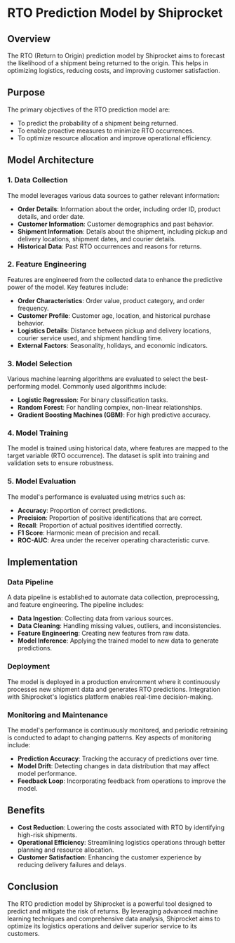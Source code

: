 # RTO Prediction Model by Shiprocket

## Overview

The RTO (Return to Origin) prediction model by Shiprocket aims to forecast the likelihood of a shipment being returned to the origin. This helps in optimizing logistics, reducing costs, and improving customer satisfaction.

## Purpose

The primary objectives of the RTO prediction model are:
- To predict the probability of a shipment being returned.
- To enable proactive measures to minimize RTO occurrences.
- To optimize resource allocation and improve operational efficiency.

## Model Architecture

### 1. Data Collection

The model leverages various data sources to gather relevant information:
- **Order Details**: Information about the order, including order ID, product details, and order date.
- **Customer Information**: Customer demographics and past behavior.
- **Shipment Information**: Details about the shipment, including pickup and delivery locations, shipment dates, and courier details.
- **Historical Data**: Past RTO occurrences and reasons for returns.

### 2. Feature Engineering

Features are engineered from the collected data to enhance the predictive power of the model. Key features include:
- **Order Characteristics**: Order value, product category, and order frequency.
- **Customer Profile**: Customer age, location, and historical purchase behavior.
- **Logistics Details**: Distance between pickup and delivery locations, courier service used, and shipment handling time.
- **External Factors**: Seasonality, holidays, and economic indicators.

### 3. Model Selection

Various machine learning algorithms are evaluated to select the best-performing model. Commonly used algorithms include:
- **Logistic Regression**: For binary classification tasks.
- **Random Forest**: For handling complex, non-linear relationships.
- **Gradient Boosting Machines (GBM)**: For high predictive accuracy.

### 4. Model Training

The model is trained using historical data, where features are mapped to the target variable (RTO occurrence). The dataset is split into training and validation sets to ensure robustness.

### 5. Model Evaluation

The model's performance is evaluated using metrics such as:
- **Accuracy**: Proportion of correct predictions.
- **Precision**: Proportion of positive identifications that are correct.
- **Recall**: Proportion of actual positives identified correctly.
- **F1 Score**: Harmonic mean of precision and recall.
- **ROC-AUC**: Area under the receiver operating characteristic curve.

## Implementation

### Data Pipeline

A data pipeline is established to automate data collection, preprocessing, and feature engineering. The pipeline includes:
- **Data Ingestion**: Collecting data from various sources.
- **Data Cleaning**: Handling missing values, outliers, and inconsistencies.
- **Feature Engineering**: Creating new features from raw data.
- **Model Inference**: Applying the trained model to new data to generate predictions.

### Deployment

The model is deployed in a production environment where it continuously processes new shipment data and generates RTO predictions. Integration with Shiprocket's logistics platform enables real-time decision-making.

### Monitoring and Maintenance

The model's performance is continuously monitored, and periodic retraining is conducted to adapt to changing patterns. Key aspects of monitoring include:
- **Prediction Accuracy**: Tracking the accuracy of predictions over time.
- **Model Drift**: Detecting changes in data distribution that may affect model performance.
- **Feedback Loop**: Incorporating feedback from operations to improve the model.

## Benefits

- **Cost Reduction**: Lowering the costs associated with RTO by identifying high-risk shipments.
- **Operational Efficiency**: Streamlining logistics operations through better planning and resource allocation.
- **Customer Satisfaction**: Enhancing the customer experience by reducing delivery failures and delays.

## Conclusion

The RTO prediction model by Shiprocket is a powerful tool designed to predict and mitigate the risk of returns. By leveraging advanced machine learning techniques and comprehensive data analysis, Shiprocket aims to optimize its logistics operations and deliver superior service to its customers.
